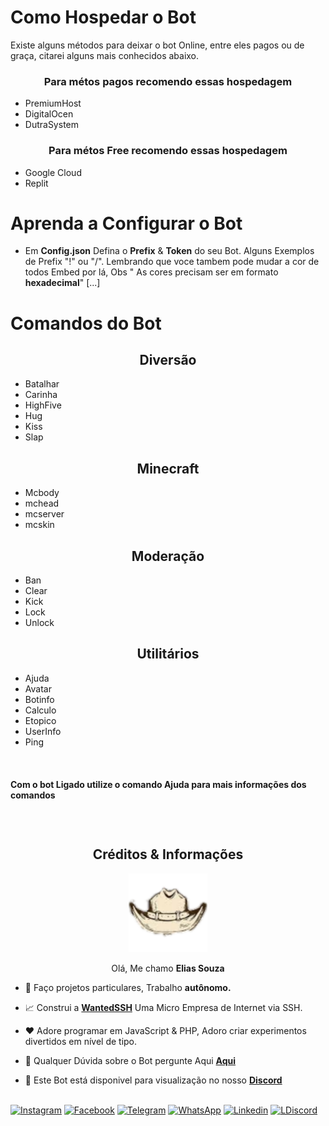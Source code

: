 <h1><b>Como Hospedar o Bot </b></h1>

<div class="cdob">

<p>Existe alguns métodos para deixar o bot Online, entre eles pagos ou de graça, citarei alguns mais conhecidos abaixo.</p>
<h3><center> Para métos pagos recomendo essas hospedagem</center></h3>
    <ul>
        <li>PremiumHost</li>
        <li>DigitalOcen</li>
        <li>DutraSystem</li>
    </ul>
<h3><center> Para métos Free recomendo essas hospedagem</center></h3>
    <ul>
        <li>Google Cloud</li>
        <li>Replit</li>
    </ul>

</div>

<h1><b>Aprenda a Configurar o Bot</b></h1>

<div class="bot">
    <ul>    
        <li> 
        Em <b>Config.json</b> Defina o <b>Prefix</b> & <b>Token</b> do seu Bot. Alguns Exemplos de Prefix "!" ou "/". Lembrando que voce tambem pode mudar a cor de todos Embed por lá, Obs " As cores precisam ser em formato <b>hexadecimal</b>" [...]
        </li>
    </ul>
</div>

<h1><b>Comandos do Bot </b></h1>

<div class= "cmds">
<h2><center><b>Diversão</b></center></h2>
    <ul>
        <li>Batalhar</li>
        <li>Carinha</li>
        <li>HighFive</li>
        <li>Hug</li>
        <li>Kiss</li>
        <li>Slap</li>
    </ul>
<h2><center><b>Minecraft</b></center></h2>
    <ul>
        <li>Mcbody</li>
        <li>mchead</li>
        <li>mcserver</li>
        <li>mcskin</li>
    </ul>
<h2><center><b>Moderação</b></center></h2>
    <ul>
        <li>Ban</li>
        <li>Clear</li>
        <li>Kick</li>
        <li>Lock</li>
        <li>Unlock</li>
    </ul>
<h2><center><b>Utilitários</b></center></h2>
    <ul>
        <li>Ajuda</li>
        <li>Avatar</li>
        <li>Botinfo</li>
        <li>Calculo</li>
        <li>Etopico</li>
        <li>UserInfo</li>
        <li>Ping</li>
    </ul> <br>
 <h4>Com o bot Ligado utilize o comando <b>Ajuda</b> para mais informações dos comandos</h4> <br>

</div>

<h1>
<h2><center><b>Créditos & Informações</b></center></h1>

<p align="center"><a href="https://anuraghazra.github.io"><img width="25%" alt="WantedSSH" src="https://github.com/EresPvP/EresPvP/blob/main/imagens/WantedSSH.png?raw=true" /></a></p>

<p align="center">Olá, Me chamo <b>Elias Souza</b> </p>

- 💼  Faço projetos particulares, Trabalho <b>autônomo.</b>

- 📈  Construi a **[WantedSSH](https://wantedssh.xyz)** Uma Micro Empresa de Internet via SSH.

- ❤️  Adore programar em JavaScript & PHP, Adoro criar experimentos divertidos em nível de tipo.

- 💬  Qualquer Dúvida sobre o Bot pergunte Aqui **[Aqui](https://github.com/EresPvP/Sherlock-Bot-v1/pulls)**

- 🤖 Este Bot está disponivel para visualização no nosso **[Discord](https://discord.gg/jwxEWURKfa)**
<br><br>

[![Instagram](https://img.shields.io/badge/Instagram-E4405F?style=for-the-badge&logo=instagram&logoColor=white)](https://www.instagram.com/lilias_sz/)
[![Facebook](https://img.shields.io/badge/Facebook-1877F2?style=for-the-badge&logo=facebook&logoColor=white)](https://www.facebook.com/100010095367629)
[![Telegram](https://img.shields.io/badge/Telegram-2CA5E0?style=for-the-badge&logo=telegram&logoColor=white)](https://t.me/lilias_Sz)
[![WhatsApp](https://img.shields.io/badge/WhatsApp-25D366?style=for-the-badge&logo=whatsapp&logoColor=white)](https://api.whatsapp.com/send?phone=5511959394123&text=Olá%20*Elias*%20vim%20pelo%20GitHub%20)
[![Linkedin](https://img.shields.io/badge/LinkedIn-0077B5?style=for-the-badge&logo=linkedin&logoColor=white)](https://www.linkedin.com/in/elias-souza-144598214/)
[![LDiscord](https://img.shields.io/badge/Discord-7289DA?style=for-the-badge&logo=discord&logoColor=white
)](https://discord.gg/jwxEWURKfa)





